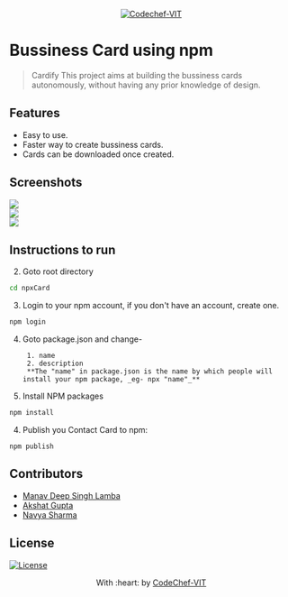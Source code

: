 <p align="center"><a href="http://www.codechefvit.com" target="_blank"><img src="https://s3.amazonaws.com/codechef_shared/sites/all/themes/abessive/logo-3.png" title="CodeChef-VIT" alt="Codechef-VIT"></a>
</p>

# Bussiness Card using npm 

> Cardify
> This project aims at building the bussiness cards autonomously, without having any prior knowledge of design.


## Features
- Easy to use.
- Faster way to create bussiness cards.
- Cards can be downloaded once created.

## Screenshots
<img src="https://github.com/techschneiderrr/Business-Card-Frontend/blob/master/frontend/img/card1.jpg"><br>
<img src="https://github.com/techschneiderrr/Business-Card-Frontend/blob/master/frontend/img/card2.jpg"><br>
<img src="https://github.com/techschneiderrr/Business-Card-Frontend/blob/master/frontend/img/card3.jpg">

## Instructions to run

2. Goto root directory
```sh
cd npxCard
```
3. Login to your npm account, if you don't have an account, create one.
```sh
npm login
```
4. Goto package.json and change-

        1. name
        2. description
        **The "name" in package.json is the name by which people will install your npm package, _eg- npx "name"_** 
3. Install NPM packages
```sh
npm install
```
4. Publish you Contact Card to npm:
```JS
npm publish
```


## Contributors
- <a href="https://github.com/techschneiderrr">Manav Deep Singh Lamba</a>
- <a href="https://github.com/akshatvg">Akshat Gupta</a>
- <a href="https://github.com/NavyaaSharma">Navya Sharma</a>


## License

[![License](http://img.shields.io/:license-mit-blue.svg?style=flat-square)](http://badges.mit-license.org)

<p align="center">
	With :heart: by <a href="http://www.codechefvit.com" target="_blank">CodeChef-VIT</a>
</p>
